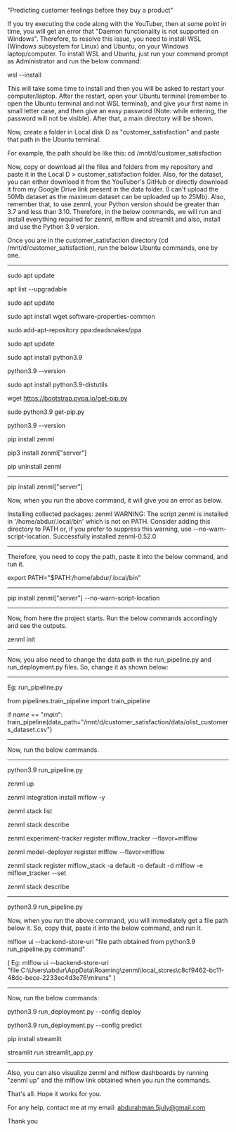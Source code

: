"Predicting customer feelings before they buy a product"

If you try executing the code along with the YouTuber, then at some point in time, you will get an error that "Daemon functionality is not supported on Windows". Therefore, to resolve this issue, you need to install WSL (Windows subsystem for Linux) and Ubuntu, on your Windows laptop/computer. To install WSL and Ubuntu, just run your command prompt as Administrator and run the below command:

wsl --install

This will take some time to install and then you will be asked to restart your computer/laptop. After the restart, open your Ubuntu terminal (remember to open the Ubuntu terminal and not WSL terminal), and give your first name in small letter case, and then give an easy password (Note: while entering, the password will not be visible). After that, a main directory will be shown. 

Now, create a folder in Local disk D as "customer_satisfaction" and paste that path in the Ubuntu terminal.

For example, the path should be like this: cd /mnt/d/customer_satisfaction

Now, copy or download all the files and folders from my repository and paste it in the Local D > customer_satisfaction folder. Also, for the dataset, you can either download it from the YouTuber's GitHub or directly download it from my Google Drive link present in the data folder. (I can't upload the 50Mb dataset as the maximum dataset can be uploaded up to 25Mb). Also, remember that, to use zenml, your Python version should be greater than 3.7 and less than 3.10. Therefore, in the below commands, we will run and install everything required for zenml, mlflow and streamlit and also, install and use the Python 3.9 version.

Once you are in the customer_satisfaction directory (cd /mnt/d/customer_satisfaction), run the below Ubuntu commands, one by one.
______________________________________________________________________________________________

sudo apt update

apt list --upgradable

sudo apt update

sudo apt install wget software-properties-common

sudo add-apt-repository ppa:deadsnakes/ppa

sudo apt update

sudo apt install python3.9

python3.9 --version

sudo apt install python3.9-distutils

wget https://bootstrap.pypa.io/get-pip.py

sudo python3.9 get-pip.py

python3.9 --version

pip install zenml

pip3 install zenml["server"]

pip uninstall zenml
______________________________________________________________________________________________
pip install zenml["server"]

Now, when you run the above command, it will give you an error as below. 

Installing collected packages: zenml
  WARNING: The script zenml is installed in '/home/abdur/.local/bin' which is not on PATH.
  Consider adding this directory to PATH or, if you prefer to suppress this warning, use --no-warn-script-location.
Successfully installed zenml-0.52.0
______________________________________________________________________________________________

Therefore, you need to copy the path, paste it into the below command, and run it.

export PATH="$PATH:/home/abdur/.local/bin"
______________________________________________________________________________________________
pip install zenml["server"] --no-warn-script-location
______________________________________________________________________________________________
Now, from here the project starts. Run the below commands accordingly and see the outputs.

zenml init
______________________________________________________________________________________________
Now, you also need to change the data path in the run_pipeline.py and run_deployment.py files. So, change it as shown below:
______________________________________________________________________________________________
Eg: run_pipeline.py

from pipelines.train_pipeline import train_pipeline

if _name_ == "_main_":
    train_pipeline(data_path="/mnt/d/customer_satisfaction/data/olist_customers_dataset.csv")
______________________________________________________________________________________________
Now, run the below commands.
______________________________________________________________________________________________
python3.9 run_pipeline.py

zenml up

zenml integration install mlflow -y

zenml stack list

zenml stack describe

zenml experiment-tracker register mlflow_tracker --flavor=mlflow

zenml model-deployer register mlflow --flavor=mlflow

zenml stack register mlflow_stack -a default -o default -d mlflow -e mlflow_tracker --set

zenml stack describe
______________________________________________________________________________________________
python3.9 run_pipeline.py

Now, when you run the above command, you will immediately get a file path below it. So, copy that, paste it into the below command, and run it.

mlflow ui --backend-store-uri "file path obtained from python3.9 run_pipeline.py command"

( Eg: mlflow ui --backend-store-uri "file:C:\Users\abdur\AppData\Roaming\zenml\local_stores\c8cf9462-bc11-48dc-bece-2233ec4d3e76\mlruns" )
______________________________________________________________________________________________

Now, run the below commands:

python3.9 run_deployment.py --config deploy

python3.9 run_deployment.py --config predict

pip install streamlit

streamlit run streamlit_app.py
______________________________________________________________________________________________
Also, you can also visualize zenml and mlflow dashboards by running "zenml up" and the mlflow link obtained when you run the commands. 

That's all. Hope it works for you. 

For any help, contact me at my email: abdurahman.5july@gmail.com

Thank you




